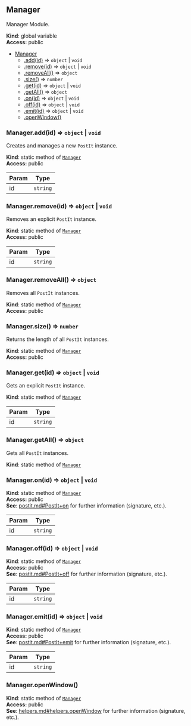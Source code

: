 <a name="Manager"></a>
## Manager
Manager Module.

**Kind**: global variable  
**Access:** public  

* [Manager](#Manager)
  * [.add(id)](#Manager.add) ⇒ <code>object</code> &#124; <code>void</code>
  * [.remove(id)](#Manager.remove) ⇒ <code>object</code> &#124; <code>void</code>
  * [.removeAll()](#Manager.removeAll) ⇒ <code>object</code>
  * [.size()](#Manager.size) ⇒ <code>number</code>
  * [.get(id)](#Manager.get) ⇒ <code>object</code> &#124; <code>void</code>
  * [.getAll()](#Manager.getAll) ⇒ <code>object</code>
  * [.on(id)](#Manager.on) ⇒ <code>object</code> &#124; <code>void</code>
  * [.off(id)](#Manager.off) ⇒ <code>object</code> &#124; <code>void</code>
  * [.emit(id)](#Manager.emit) ⇒ <code>object</code> &#124; <code>void</code>
  * [.openWindow()](#Manager.openWindow)

<a name="Manager.add"></a>
### Manager.add(id) ⇒ <code>object</code> &#124; <code>void</code>
Creates and manages a new `PostIt` instance.

**Kind**: static method of <code>[Manager](#Manager)</code>  
**Access:** public  

| Param | Type |
| --- | --- |
| id | <code>string</code> | 

<a name="Manager.remove"></a>
### Manager.remove(id) ⇒ <code>object</code> &#124; <code>void</code>
Removes an explicit `PostIt` instance.

**Kind**: static method of <code>[Manager](#Manager)</code>  
**Access:** public  

| Param | Type |
| --- | --- |
| id | <code>string</code> | 

<a name="Manager.removeAll"></a>
### Manager.removeAll() ⇒ <code>object</code>
Removes all `PostIt` instances.

**Kind**: static method of <code>[Manager](#Manager)</code>  
**Access:** public  
<a name="Manager.size"></a>
### Manager.size() ⇒ <code>number</code>
Returns the length of all `PostIt` instances.

**Kind**: static method of <code>[Manager](#Manager)</code>  
**Access:** public  
<a name="Manager.get"></a>
### Manager.get(id) ⇒ <code>object</code> &#124; <code>void</code>
Gets an explicit `PostIt` instance.

**Kind**: static method of <code>[Manager](#Manager)</code>  

| Param | Type |
| --- | --- |
| id | <code>string</code> | 

<a name="Manager.getAll"></a>
### Manager.getAll() ⇒ <code>object</code>
Gets all `PostIt` instances.

**Kind**: static method of <code>[Manager](#Manager)</code>  
<a name="Manager.on"></a>
### Manager.on(id) ⇒ <code>object</code> &#124; <code>void</code>
**Kind**: static method of <code>[Manager](#Manager)</code>  
**Access:** public  
**See**: [postit.md#PostIt+on](postit.md#PostIt+on) for further information (signature, etc.).  

| Param | Type |
| --- | --- |
| id | <code>string</code> | 

<a name="Manager.off"></a>
### Manager.off(id) ⇒ <code>object</code> &#124; <code>void</code>
**Kind**: static method of <code>[Manager](#Manager)</code>  
**Access:** public  
**See**: [postit.md#PostIt+off](postit.md#PostIt+off) for further information (signature, etc.).  

| Param | Type |
| --- | --- |
| id | <code>string</code> | 

<a name="Manager.emit"></a>
### Manager.emit(id) ⇒ <code>object</code> &#124; <code>void</code>
**Kind**: static method of <code>[Manager](#Manager)</code>  
**Access:** public  
**See**: [postit.md#PostIt+emit](postit.md#PostIt+emit) for further information (signature, etc.).  

| Param | Type |
| --- | --- |
| id | <code>string</code> | 

<a name="Manager.openWindow"></a>
### Manager.openWindow()
**Kind**: static method of <code>[Manager](#Manager)</code>  
**Access:** public  
**See**: [helpers.md#helpers.openWindow](helpers.md#helpers.openWindow) for further information (signature, etc.).  
